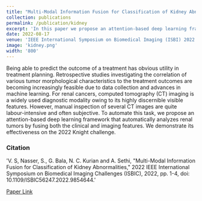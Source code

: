 ```yaml
---
title: "Multi-Modal Information Fusion for Classification of Kidney Abnormalities"
collection: publications
permalink: /publication/kidney
excerpt: 'In this paper we propose an attention-based deep learning framework that automatically analyzes renal tumors by fusing both the clinical and imaging features for a more accurate classification of kidney abnormalities.'
date: 2022-08-17
venue: 'IEEE International Symposium on Biomedical Imaging (ISBI) 2022'
image: 'kidney.png'
width: '800'
---
```

Being able to predict the outcome of a treatment has obvious utility in treatment planning. Retrospective studies investigating the correlation of various tumor morphological characteristics to the treatment outcomes are becoming increasingly feasible due to data collection and advances in machine learning. For renal cancers, computed tomography (CT) imaging is a widely used diagnostic modality owing to its highly discernible visible features. However, manual inspection of several CT images are quite labour-intensive and often subjective. To automate this task, we propose an attention-based deep learning framework that automatically analyzes renal tumors by fusing both the clinical and imaging features. We demonstrate its effectiveness on the 2022 Knight challenge.

### Citation
'V. S, Nasser, S., G. Bala, N. C. Kurian and A. Sethi, "Multi-Modal Information Fusion for Classification of Kidney Abnormalities," 2022 IEEE International Symposium on Biomedical Imaging Challenges (ISBIC), 2022, pp. 1-4, doi: 10.1109/ISBIC56247.2022.9854644.'

[Paper Link](https://ieeexplore.ieee.org/stamp/stamp.jsp?tp=&arnumber=9854644)
